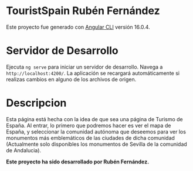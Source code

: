 # TouristSpain Rubén Fernández

Este proyecto fue generado con [Angular CLI](https://github.com/angular/angular-cli) versión 16.0.4.

# Servidor de Desarrollo

Ejecuta `ng serve` para iniciar un servidor de desarrollo. Navega a `http://localhost:4200/`. La aplicación se recargará automáticamente si realizas cambios en alguno de los archivos de origen.

# Descripcion

Esta página está hecha con la idea de que sea una página de Turismo de España. Al entrar, lo primero que podremos hacer es ver el mapa de España, y seleccionar la comunidad autónoma que deseemos para ver los monumentos más emblemáticos de las ciudades de dicha comunidad (Actualmente solo disponibles los monumentos de Sevilla de la comunidad de Andalucia).

**Este proyecto ha sido desarrollado por Rubén Fernández.**




